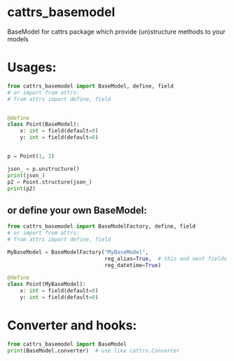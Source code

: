 # cattrs_basemodel
BaseModel for cattrs package which provide (un)structure methods to your models


# Usages:

```python
from cattrs_basemodel import BaseModel, define, field
# or import from attrs:
# from attrs import define, field


@define
class Point(BaseModel):
    x: int = field(default=0)
    y: int = field(default=0)


p = Point(1, 2)

json_ = p.unstructure()
print(json_)
p2 = Point.structure(json_)
print(p2)
```

## or define your own BaseModel:

```python
from cattrs_basemodel import BaseModelFactory, define, field
# or import from attrs:
# from attrs import define, field

MyBaseModel = BaseModelFactory("MyBaseModel", 
                               reg_alias=True,  # this and next fields are True by default 
                               reg_datetime=True)

@define
class Point(MyBaseModel):
    x: int = field(default=0)
    y: int = field(default=0)
```

# Converter and hooks:

```python
from cattrs_basemodel import BaseModel
print(BaseModel.converter)  # use like cattrs.Converter
```